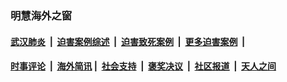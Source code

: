 
### 明慧海外之窗

####  [武汉肺炎](indexes/365.md?t=05011800) &nbsp;|&nbsp;  [迫害案例综述](indexes/328.md?t=05011800) &nbsp;|&nbsp; [迫害致死案例](indexes/277.md?t=05011800)  &nbsp;|&nbsp; [更多迫害案例](indexes/81.md?t=05011800)  &nbsp;|&nbsp; 
####  [时事评论](indexes/19.md?t=05011800) &nbsp;|&nbsp; [海外简讯](indexes/245.md?t=05011800)&nbsp;|&nbsp;  [社会支持](indexes/140.md?t=05011800) &nbsp;|&nbsp; [褒奖决议](indexes/282.md?t=05011800) &nbsp;|&nbsp; [社区报道](indexes/91.md?t=05011800)  &nbsp;|&nbsp; [天人之间](indexes/78.md?t=05011800) 

